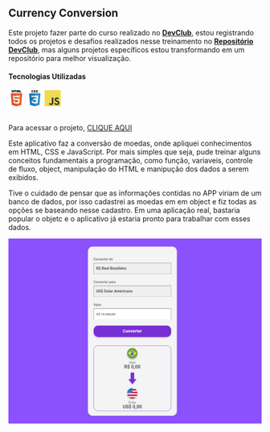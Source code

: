 ## Currency Conversion

<p>
  Este projeto fazer parte do curso realizado no <a href="https://rodolfomori.com.br/devclub/"><b>DevClub</b></a>, estou registrando todos os projetos e desafios realizados nesse treinamento no 
  <b><a href="https://github.com/dionialves/DevClub">Repositório DevClub</a></b>, mas alguns projetos específicos estou transformando em um repositório para melhor visualização.
</p>

#### Tecnologias Utilizadas
<code><img height="32" src="https://raw.githubusercontent.com/github/explore/80688e429a7d4ef2fca1e82350fe8e3517d3494d/topics/html/html.png" alt="HTML5"/></code>
<code><img height="32" src="https://raw.githubusercontent.com/github/explore/80688e429a7d4ef2fca1e82350fe8e3517d3494d/topics/css/css.png" alt="CSS"/></code>
<code><img height="32" src="https://raw.githubusercontent.com/github/explore/80688e429a7d4ef2fca1e82350fe8e3517d3494d/topics/javascript/javascript.png" alt="Javascript"/></code>
<br/>
<br/>
<p>
Para acessar o projeto, <a href="https://dionialves.github.io/currency-conversion/">CLIQUE AQUI</a>
</p>
<p>
Este aplicativo faz a conversão de moedas, onde apliquei conhecimentos em HTML, CSS e JavaScript. Por mais simples que seja, pude treinar alguns conceitos fundamentais a programação, como função, variaveis, controle de fluxo, object, manipulação do HTML e manipução dos dados a serem exibidos.
</p>
<p>
Tive o cuidado de pensar que as informações contidas no APP viriam de um banco de dados, por isso cadastrei as moedas em em object e fiz todas as opções se baseando nesse cadastro. Em uma aplicação real, bastaria popular o objetc e o aplicativo já estaria pronto para trabalhar com esses dados.
</p>

<img src="https://github.com/dionialves/currency-conversion/blob/main/img/project.png" alt="logo-project">
